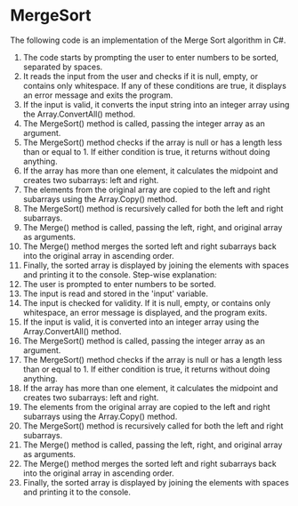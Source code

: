 # MergeSort

The following code is an implementation of the Merge Sort algorithm in C#. 
 1. The code starts by prompting the user to enter numbers to be sorted, separated by spaces.
2. It reads the input from the user and checks if it is null, empty, or contains only whitespace. If any of these conditions are true, it displays an error message and exits the program.
3. If the input is valid, it converts the input string into an integer array using the Array.ConvertAll() method.
4. The MergeSort() method is called, passing the integer array as an argument.
5. The MergeSort() method checks if the array is null or has a length less than or equal to 1. If either condition is true, it returns without doing anything.
6. If the array has more than one element, it calculates the midpoint and creates two subarrays: left and right.
7. The elements from the original array are copied to the left and right subarrays using the Array.Copy() method.
8. The MergeSort() method is recursively called for both the left and right subarrays.
9. The Merge() method is called, passing the left, right, and original array as arguments.
10. The Merge() method merges the sorted left and right subarrays back into the original array in ascending order.
11. Finally, the sorted array is displayed by joining the elements with spaces and printing it to the console.
 Step-wise explanation:
1. The user is prompted to enter numbers to be sorted.
2. The input is read and stored in the 'input' variable.
3. The input is checked for validity. If it is null, empty, or contains only whitespace, an error message is displayed, and the program exits.
4. If the input is valid, it is converted into an integer array using the Array.ConvertAll() method.
5. The MergeSort() method is called, passing the integer array as an argument.
6. The MergeSort() method checks if the array is null or has a length less than or equal to 1. If either condition is true, it returns without doing anything.
7. If the array has more than one element, it calculates the midpoint and creates two subarrays: left and right.
8. The elements from the original array are copied to the left and right subarrays using the Array.Copy() method.
9. The MergeSort() method is recursively called for both the left and right subarrays.
10. The Merge() method is called, passing the left, right, and original array as arguments.
11. The Merge() method merges the sorted left and right subarrays back into the original array in ascending order.
12. Finally, the sorted array is displayed by joining the elements with spaces and printing it to the console.
